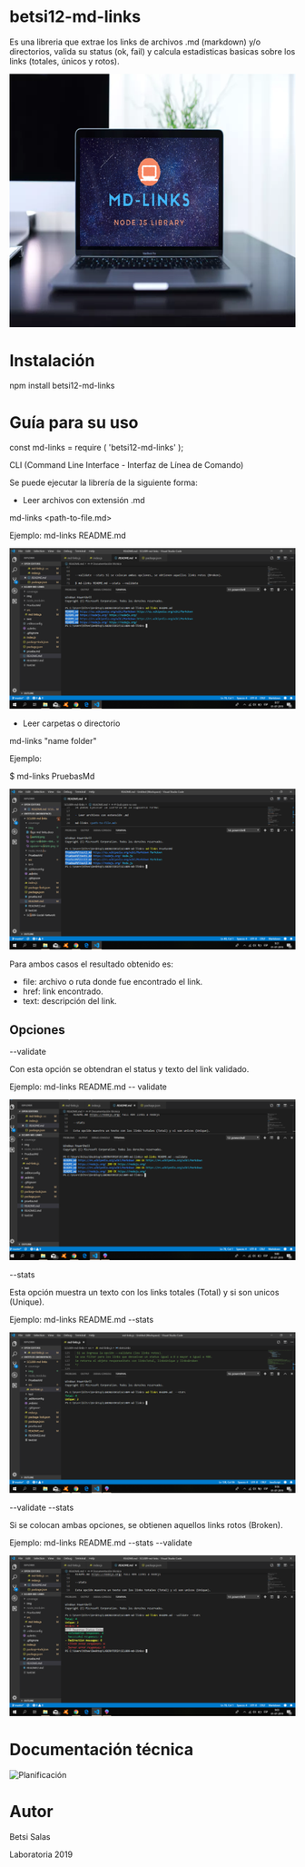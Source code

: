 # betsi12-md-links

Es una libreria que extrae los links de archivos .md (markdown) y/o directorios, valida su status (ok, fail) y calcula estadisticas basicas sobre los links (totales, únicos y rotos).

![Foto referencial](./img/3.png)

# Instalación

npm install betsi12-md-links

# Guía para su uso

const md-links = require ( 'betsi12-md-links' );

CLI (Command Line Interface - Interfaz de Línea de Comando)

Se puede ejecutar la librería de la siguiente forma:

- Leer archivos con extensión .md

md-links <path-to-file.md>

Ejemplo: md-links README.md

![Ejemplo opción leer README.md](./img/LeerMd.png)


- Leer carpetas o directorio

md-links "name folder"

Ejemplo:

$ md-links PruebasMd

![Ejemlo Leer carpeta](./img/LeerFolder.png)

Para ambos casos el resultado obtenido es:

- file: archivo o ruta donde fue encontrado el link.
- href: link encontrado.
- text: descripción del link.

## Opciones

--validate

Con esta opción se obtendran el status y texto del link validado.

Ejemplo: md-links README.md -- validate

![Opción --validate](./img/opcion--validate.png)









--stats

Esta opción muestra un texto con los links totales (Total) y si son unicos (Unique).

Ejemplo: md-links README.md --stats

![Opción --validate](./img/opc--stats.png)





--validate --stats 

Si se colocan ambas opciones, se obtienen aquellos links rotos (Broken).

Ejemplo: md-links README.md --stats --validate

![Opción --validate--stats](./img/opc--validate--stats.png)




# Documentación técnica
![Planificación](ttps://github.com/Betsi12/SCL009-md-links/projects/2)


# Autor

Betsi Salas

Laboratoria 2019